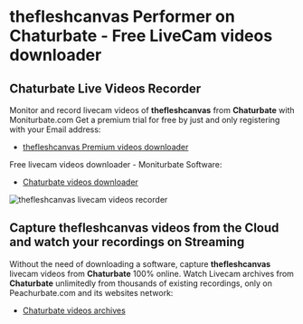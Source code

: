 # thefleshcanvas Performer on Chaturbate - Free LiveCam videos downloader

## Chaturbate Live Videos Recorder

Monitor and record livecam videos of **thefleshcanvas** from **Chaturbate** with Moniturbate.com
Get a premium trial for free by just and only registering with your Email address:
* [thefleshcanvas Premium videos downloader](https://moniturbate.com/request-demo-licence-key.html)

Free livecam videos downloader - Moniturbate Software:
* [Chaturbate videos downloader](https://moniturbate.com/moniturbate-download-software.html)

![thefleshcanvas livecam videos recorder](https://peachurnet.com/templates/moniturbate-software.png)


## Capture thefleshcanvas videos from the Cloud and watch your recordings on Streaming

Without the need of downloading a software, capture **thefleshcanvas** livecam videos from **Chaturbate** 100% online.
Watch Livecam archives from **Chaturbate** unlimitedly from thousands of existing recordings, only on Peachurbate.com and its websites network:
* [Chaturbate videos archives](https://peachurnet.com/)